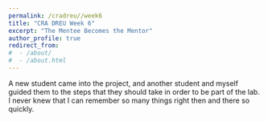 ```yaml
---
permalink: /cradreu//week6
title: "CRA DREU Week 6"
excerpt: "The Mentee Becomes the Mentor"
author_profile: true
redirect_from: 
#  - /about/
#  - /about.html
---
```

A new student came into the project, and another student and myself guided them to the steps that they should take in order to be part of the lab. I never knew that I can remember so many things right then and there so quickly. 